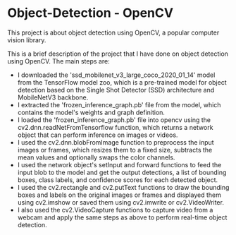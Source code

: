 # Object-Detection - OpenCV
This project is about object detection using OpenCV, a popular computer vision library.

This is a brief description of the project that I have done on object detection using OpenCV. The main steps are:

- I downloaded the 'ssd_mobilenet_v3_large_coco_2020_01_14' model from the TensorFlow model zoo, which is a pre-trained model for object detection based on the Single Shot Detector (SSD) architecture and MobileNetV3 backbone.
- I extracted the 'frozen_inference_graph.pb' file from the model, which contains the model's weights and graph definition.
- I loaded the 'frozen_inference_graph.pb' file into opencv using the cv2.dnn.readNetFromTensorflow function, which returns a network object that can perform inference on images or videos.
- I used the cv2.dnn.blobFromImage function to preprocess the input images or frames, which resizes them to a fixed size, subtracts the mean values and optionally swaps the color channels.
- I used the network object's setInput and forward functions to feed the input blob to the model and get the output detections, a list of bounding boxes, class labels, and confidence scores for each detected object.
- I used the cv2.rectangle and cv2.putText functions to draw the bounding boxes and labels on the original images or frames and displayed them using cv2.imshow or saved them using cv2.imwrite or cv2.VideoWriter.
- I also used the cv2.VideoCapture functions to capture video from a webcam and apply the same steps as above to perform real-time object detection.
